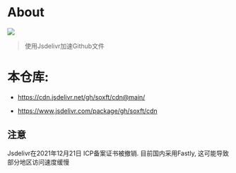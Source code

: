 # About
[![](https://data.jsdelivr.com/v1/package/gh/soxft/cdn/badge)](https://www.jsdelivr.com/package/gh/soxft/cdn)

> 使用Jsdelivr加速Github文件

# 本仓库: 

  - https://cdn.jsdelivr.net/gh/soxft/cdn@main/
  
  - https://www.jsdelivr.com/package/gh/soxft/cdn

## 注意
  
  Jsdelivr在2021年12月21日 ICP备案证书被撤销. 目前国内采用Fastly, 这可能导致部分地区访问速度缓慢
